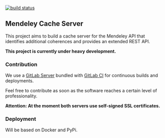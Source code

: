 [![build status](http://gitlab-ci.kohn.io/projects/52/status.png?ref=master)](http://gitlab-ci.kohn.io/projects/52?ref=master)

## Mendeley Cache Server

This project aims to build a cache server for the Mendeley API that identifies additional coherences and provides an extended REST API.

**This project is currently under heavy development.**


### Contribution

We use a [GitLab Server](https://gitlab.kohn.io/mendeley-cache/server) bundled with [GitLab CI](https://gitlab-ci.kohn.io/projects/52) for continuous builds and deployments.

Feel free to contribute as soon as the software reaches a certain level of professionality.

**Attention: At the moment both servers use self-signed SSL certificates.**


### Deployment

Will be based on Docker and PyPi.
